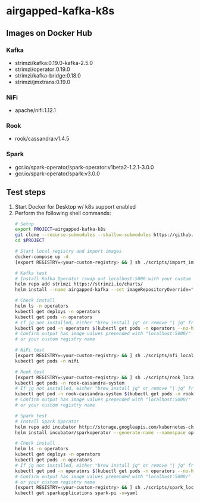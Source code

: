 # airgapped-kafka-k8s

## Images on Docker Hub
### Kafka
- strimzi/kafka:0.19.0-kafka-2.5.0
- strimzi/operator:0.19.0
- strimzi/kafka-bridge:0.18.0
- strimzi/jmxtrans:0.19.0
### NiFi
- apache/nifi:1.12.1
### Rook
- rook/cassandra:v1.4.5
### Spark
- gcr.io/spark-operator/spark-operator:v1beta2-1.2.1-3.0.0
- gcr.io/spark-operator/spark:v3.0.0

## Test steps
1. Start Docker for Desktop w/ k8s support enabled
2. Perform the following shell commands:
    ``` zsh
    # Setup
    export PROJECT=airgapped-kafka-k8s
    git clone --recurse-submodules --shallow-submodules https://github.com/raft-tech/$PROJECT
    cd $PROJECT

    # Start local registry and import images
    docker-compose up -d
    [export REGISTRY=<your-custom-registry> && ] sh ./scripts/import_images.sh

    # Kafka test
    # Install Kafka Operator (swap out localhost:5000 with your custom name if you're using one)
    helm repo add strimzi https://strimzi.io/charts/
    helm install --name airgapped-kafka --set imageRepositoryOverride="localhost:5000/strimzi" --create-namespace -n operators strimzi/strimzi-kafka-operator

    # Check install
    helm ls -n operators
    kubectl get deploys -n operators
    kubectl get pods -n operators
    # If jq not installed, either "brew install jq" or remove "| jq" from below
    kubectl get pod -n operators $(kubectl get pods -n operators --no-headers -o custom-columns=":metadata.name") -o jsonpath='{$.spec.containers[*].env[3:]}' | jq
    # Confirm output has image values prepended with "localhost:5000/" 
    # or your custom registry name

    # NiFi test
    [export REGISTRY=<your-custom-registry> && ] sh ./scripts/nfi_local.sh
    kubectl get pods -n nifi

    # Rook test
    [export REGISTRY=<your-custom-registry> && ] sh ./scripts/rook_local.sh
    kubectl get pods -n rook-cassandra-system
    # If jq not installed, either "brew install jq" or remove "| jq" from below
    kubectl get pod -n rook-cassandra-system $(kubectl get pods -n rook-cassandra-system --no-headers -o custom-columns=":metadata.name") -o jsonpath='{$.spec.containers[*].env[3:]}' | jq
    # Confirm output has image values prepended with "localhost:5000/" 
    # or your custom registry name    

    # Spark test
    # Install Spark Operator
    helm repo add incubator http://storage.googleapis.com/kubernetes-charts-incubator
    helm install incubator/sparkoperator --generate-name --namespace operators --set sparkJobNamespace=default

    # Check install
    helm ls -n operators
    kubectl get deploys -n operators
    kubectl get pods -n operators
    # If jq not installed, either "brew install jq" or remove "| jq" from below
    kubectl get pod -n operators $(kubectl get pods -n operators --no-headers -o custom-columns=":metadata.name") -o jsonpath='{$.spec.containers[*].env[3:]}' | jq
    # Confirm output has image values prepended with "localhost:5000/" 
    # or your custom registry name
    [export REGISTRY=<your-custom-registry> && ] sh ./scripts/spark_local.sh
    kubectl get sparkapplications spark-pi -o=yaml
    ```
